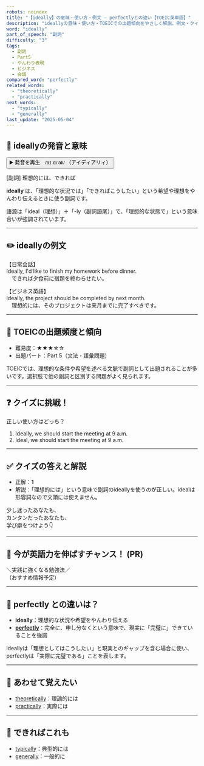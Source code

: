 ```yaml
---
robots: noindex
title: "【ideally】の意味・使い方・例文 ― perfectlyとの違い【TOEIC英単語】"
description: "ideallyの意味・使い方・TOEICでの出題傾向をやさしく解説。例文・クイズ付きでperfectlyとの違いもわかりやすく学べます。"
word: "ideally"
part_of_speech: "副詞"
difficulty: "3"
tags:
  - 副詞
  - Part5
  - やんわり表現
  - ビジネス
  - 会議
compared_word: "perfectly"
related_words:
  - "theoretically"
  - "practically"
next_words:
  - "typically"
  - "generally"
last_update: "2025-05-04"
---
```


## 🔰 ideallyの発音と意味

<button class="play-audio" onclick="playTTS('ideally')">
  <span class="play-audio-main">
    ▶️ 発音を再生　/aɪˈdiːəli/
  </span>
  <span class="play-audio-sub">
    （アイディアリィ）
  </span>
</button>

[副詞] 理想的には、できれば

**ideally** は、「理想的な状況では」「できればこうしたい」という希望や理想をやんわり伝えるときに使う副詞です。

語源は「ideal（理想）」＋「-ly（副詞語尾）」で、「理想的な状態で」という意味合いが強調されています。

---

## ✏️ ideallyの例文

【日常会話】  
Ideally, I'd like to finish my homework before dinner.  
　できれば夕食前に宿題を終わらせたい。

【ビジネス英語】  
Ideally, the project should be completed by next month.  
　理想的には、そのプロジェクトは来月までに完了すべきです。

---

## 🎯 TOEICの出題頻度と傾向

- 難易度：★★★☆☆
- 出題パート：Part 5（文法・語彙問題）

TOEICでは、理想的な条件や希望を述べる文脈で副詞として出題されることが多いです。選択肢で他の副詞と区別する問題がよく見られます。

---

## ❓ クイズに挑戦！

正しい使い方はどっち？

1. Ideally, we should start the meeting at 9 a.m.  
2. Ideal, we should start the meeting at 9 a.m.

---

## ✅ クイズの答えと解説

- 正解：**1**
- 解説：「理想的には」という意味で副詞のideallyを使うのが正しい。idealは形容詞なので文頭には使えません。

少し迷ったあなたも、  
カンタンだったあなたも、  
学び癖をつけよう👇️

---

## 🚀 今が英語力を伸ばすチャンス！ (PR)

<div class="info-center">
＼実践に強くなる勉強法／<br>  
（おすすめ情報予定）
</div>

---

## 🤔  perfectly との違いは？

- **ideally**：理想的な状況や希望をやんわり伝える
- **[perfectly](/perfectly)**：完全に、申し分なくという意味で、現実に「完璧に」できていることを強調

ideallyは「理想としてはこうしたい」と現実とのギャップを含む場合に使い、perfectlyは「実際に完璧である」ことを表します。

---

## 🧩 あわせて覚えたい

- [theoretically](/theoretically)：理論的には
- [practically](/practically)：実際には

---

## 📖 できればこれも

- [typically](/typically)：典型的には
- [generally](/generally)：一般的に

<!-- cvid: aid28_bid46 -->

